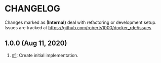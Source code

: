 # CHANGELOG

Changes marked as **(Internal)** deal with refactoring or development setup. Issues are tracked at https://github.com/roberts1000/docker_rde/issues.

## 1.0.0 (Aug 11, 2020)

1. [#1](../../issues/1): Create initial implementation.
